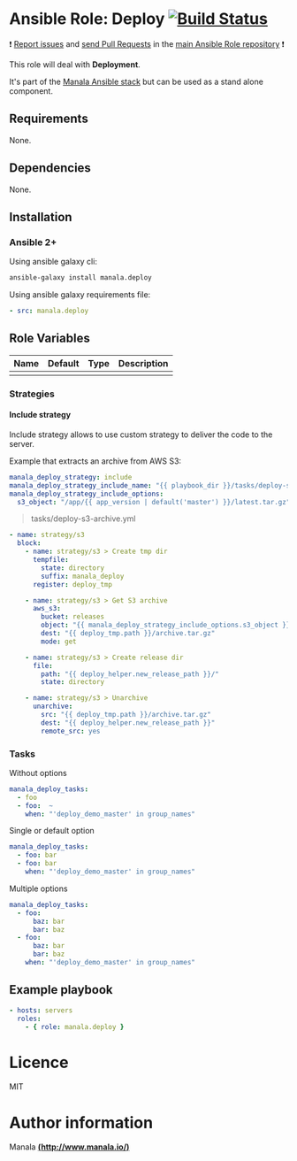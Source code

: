 # Ansible Role: Deploy [![Build Status](https://travis-ci.org/manala/ansible-role-deploy.svg?branch=master)](https://travis-ci.org/manala/ansible-role-deploy)

:exclamation: [Report issues](https://github.com/manala/ansible-roles/issues) and [send Pull Requests](https://github.com/manala/ansible-roles/pulls) in the [main Ansible Role repository](https://github.com/manala/ansible-roles) :exclamation:

This role will deal with __Deployment__.

It's part of the [Manala Ansible stack](http://www.manala.io) but can be used as a stand alone component.

## Requirements

None.

## Dependencies

None.

## Installation

### Ansible 2+

Using ansible galaxy cli:

```bash
ansible-galaxy install manala.deploy
```

Using ansible galaxy requirements file:

```yaml
- src: manala.deploy
```

## Role Variables

| Name                         | Default| Type  | Description  |
|----------------------------- |------- |------ |------------- |
|                              |        |       |              |

### Strategies

#### Include strategy

Include strategy allows to use custom strategy to deliver the code to the server.

Example that extracts an archive from AWS S3:

```yaml
manala_deploy_strategy: include
manala_deploy_strategy_include_name: "{{ playbook_dir }}/tasks/deploy-s3-archive.yml"
manala_deploy_strategy_include_options:
  s3_object: "/app/{{ app_version | default('master') }}/latest.tar.gz"
```

> tasks/deploy-s3-archive.yml
```yaml
- name: strategy/s3
  block:
    - name: strategy/s3 > Create tmp dir
      tempfile:
        state: directory
        suffix: manala_deploy
      register: deploy_tmp

    - name: strategy/s3 > Get S3 archive
      aws_s3:
        bucket: releases
        object: "{{ manala_deploy_strategy_include_options.s3_object }}"
        dest: "{{ deploy_tmp.path }}/archive.tar.gz"
        mode: get

    - name: strategy/s3 > Create release dir
      file:
        path: "{{ deploy_helper.new_release_path }}/"
        state: directory

    - name: strategy/s3 > Unarchive
      unarchive:
        src: "{{ deploy_tmp.path }}/archive.tar.gz"
        dest: "{{ deploy_helper.new_release_path }}"
        remote_src: yes
```

### Tasks

Without options

```yaml
manala_deploy_tasks:
  - foo
  - foo:  ~
    when: "'deploy_demo_master' in group_names"
```

Single or default option

```yaml
manala_deploy_tasks:
  - foo: bar
  - foo: bar
    when: "'deploy_demo_master' in group_names"
```

Multiple options

```yaml
manala_deploy_tasks:
  - foo:
      baz: bar
      bar: baz
  - foo:
      baz: bar
      bar: baz
    when: "'deploy_demo_master' in group_names"
```

## Example playbook

```yaml
- hosts: servers
  roles:
    - { role: manala.deploy }
```

# Licence

MIT

# Author information

Manala [**(http://www.manala.io/)**](http://www.manala.io)
